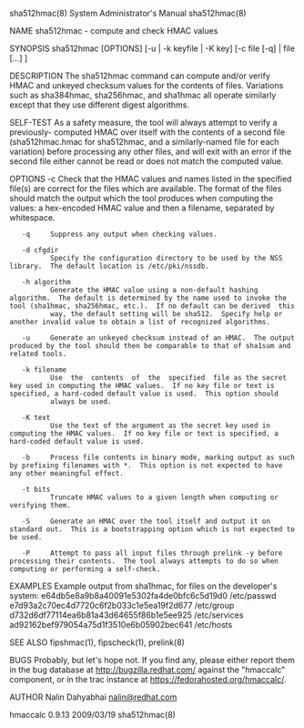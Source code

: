 sha512hmac(8)                                                                           System Administrator's Manual                                                                           sha512hmac(8)



NAME
       sha512hmac - compute and check HMAC values


SYNOPSIS
       sha512hmac [OPTIONS] [-u | -k keyfile | -K key] [-c file [-q] | file [...] ]


DESCRIPTION
       The  sha512hmac  command  can  compute and/or verify HMAC and unkeyed checksum values for the contents of files.  Variations such as sha384hmac, sha256hmac, and sha1hmac all operate similarly except
       that they use different digest algorithms.


SELF-TEST
       As a safety measure, the tool will always attempt to verify a previously- computed HMAC over itself with the contents of a second file (sha512hmac.hmac for sha512hmac, and a similarly-named file for
       each variation) before processing any other files, and will exit with an error if the second file either cannot be read or does not match the computed value.


OPTIONS
       -c     Check  that  the  HMAC values and names listed in the specified file(s) are correct for the files which are available.  The format of the files should match the output which the tool produces
              when computing the values: a hex-encoded HMAC value and then a filename, separated by whitespace.

       -q     Suppress any output when checking values.

       -d cfgdir
              Specify the configuration directory to be used by the NSS library.  The default location is /etc/pki/nssdb.

       -h algorithm
              Generate the HMAC value using a non-default hashing algorithm.  The default is determined by the name used to invoke the tool (sha1hmac, sha256hmac, etc.).  If no default can be derived  this
              way, the default setting will be sha512.  Specify help or another invalid value to obtain a list of recognized algorithms.

       -u     Generate an unkeyed checksum instead of an HMAC.  The output produced by the tool should then be comparable to that of sha1sum and related tools.

       -k filename
              Use  the  contents  of  the  specified  file as the secret key used in computing the HMAC values.  If no key file or text is specified, a hard-coded default value is used.  This option should
              always be used.

       -K text
              Use the text of the argument as the secret key used in computing the HMAC values.  If no key file or text is specified, a hard-coded default value is used.

       -b     Process file contents in binary mode, marking output as such by prefixing filenames with *.  This option is not expected to have any other meaningful effect.

       -t bits
              Truncate HMAC values to a given length when computing or verifying them.

       -S     Generate an HMAC over the tool itself and output it on standard out.  This is a bootstrapping option which is not expected to be used.

       -P     Attempt to pass all input files through prelink -y before processing their contents.  The tool always attempts to do so when computing or performing a self-check.



EXAMPLES
       Example output from sha1hmac, for files on the developer's system:
         e64db5e8a9b8a40091e5302fa4de0bfc6c5d19d0  /etc/passwd
         e7d93a2c70ec4d7720c6f2b033c1e5ea19f2d677  /etc/group
         d732d6df77114ea6b81a43d64655f86b1e5ee925  /etc/services
         ad92162bef979054a75d1f3510e6b05902bec641  /etc/hosts


SEE ALSO
       fipshmac(1), fipscheck(1), prelink(8)


BUGS
       Probably, but let's hope not.  If you find any, please either report them in the bug  database  at  http://bugzilla.redhat.com/  against  the  "hmaccalc"  component,  or  in  the  trac  instance  at
       https://fedorahosted.org/hmaccalc/.


AUTHOR
       Nalin Dahyabhai <nalin@redhat.com>



hmaccalc 0.9.13                                                                                   2009/03/19                                                                                    sha512hmac(8)
